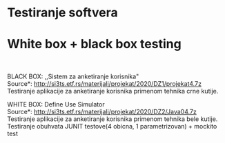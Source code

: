 # Testiranje softvera 
<h1>White box + black box testing </h1><br/>

BLACK BOX: ,,Sistem za anketiranje korisnika"<br/>
Source*: http://si3ts.etf.rs/materijali/projekat/2020/DZ1/projekat4.7z<br/>
Testiranje aplikacije za anketiranje korisnika primenom tehnika crne kutije. <br/>

WHITE BOX: Define Use Simulator<br/>
Source*: http://si3ts.etf.rs/materijali/projekat/2020/DZ2/Java04.7z<br/>
Testiranje aplikacije za anketiranje korisnika primenom tehnika bele kutije.<br/>
Testiranje obuhvata JUNIT testove(4 obicna, 1 parametrizovan) + mockito test<br/>
